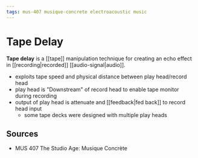 ```yaml
---
tags: mus-407 musique-concrete electroacoustic music
---
```


# Tape Delay

**Tape delay** is a [[tape]] manipulation technique for creating an echo effect in [[recording|recorded]] [[audio-signal|audio]].

- exploits tape speed and physical distance between play head/record head
- play head is "Downstream" of record head to enable tape monitor during recording
- output of play head is attenuate and [[feedback|fed back]] to record head input
  - some tape decks were designed with multiple play heads

## Sources

- MUS 407 The Studio Age: Musique Concrète
